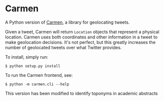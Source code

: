 # Carmen

A Python version of [Carmen](https://github.com/mdredze/carmen),
a library for geolocating tweets.

Given a tweet, Carmen will return `Location` objects that represent a
physical location.
Carmen uses both coordinates and other information in a tweet to make
geolocation decisions.
It's not perfect, but this greatly increases the number of geolocated
tweets over what Twitter provides.

To install, simply run:

    $ python setup.py install

To run the Carmen frontend, see:

    $ python -m carmen.cli --help

This version has been modified to identify toponyms in academic abstracts

